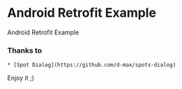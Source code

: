 # Android Retrofit Example

Android Retrofit Example

### Thanks to
```
* [Spot Dialog](https://github.com/d-max/spots-dialog) 
```

Enjoy it ;)


